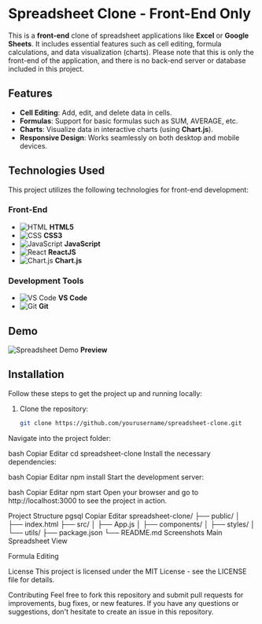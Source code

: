 # Spreadsheet Clone - Front-End Only

This is a **front-end** clone of spreadsheet applications like **Excel** or **Google Sheets**. It includes essential features such as cell editing, formula calculations, and data visualization (charts). Please note that this is only the front-end of the application, and there is no back-end server or database included in this project.

## Features

- **Cell Editing**: Add, edit, and delete data in cells.
- **Formulas**: Support for basic formulas such as SUM, AVERAGE, etc.
- **Charts**: Visualize data in interactive charts (using **Chart.js**).
- **Responsive Design**: Works seamlessly on both desktop and mobile devices.

## Technologies Used

This project utilizes the following technologies for front-end development:

### Front-End

- ![HTML](https://img.shields.io/badge/-HTML-E34F26?style=flat&logo=HTML5&logoColor=white) **HTML5**
- ![CSS](https://img.shields.io/badge/-CSS-1572B6?style=flat&logo=CSS3&logoColor=white) **CSS3**
- ![JavaScript](https://img.shields.io/badge/-JavaScript-F7DF1E?style=flat&logo=JavaScript&logoColor=black) **JavaScript**
- ![React](https://img.shields.io/badge/-React-61DAFB?style=flat&logo=React&logoColor=black) **ReactJS**
- ![Chart.js](https://img.shields.io/badge/-Chart.js-FF6384?style=flat&logo=Chart.js&logoColor=white) **Chart.js**

### Development Tools

- ![VS Code](https://img.shields.io/badge/-VS%20Code-007ACC?style=flat&logo=visual-studio-code&logoColor=white) **VS Code**
- ![Git](https://img.shields.io/badge/-Git-F05032?style=flat&logo=git&logoColor=white) **Git**

## Demo

![Spreadsheet Demo](https://marvelous-faloodeh-ed7ed6.netlify.app/) **Preview**

## Installation

Follow these steps to get the project up and running locally:

1. Clone the repository:
   ```bash
   git clone https://github.com/yourusername/spreadsheet-clone.git
Navigate into the project folder:

bash
Copiar
Editar
cd spreadsheet-clone
Install the necessary dependencies:

bash
Copiar
Editar
npm install
Start the development server:

bash
Copiar
Editar
npm start
Open your browser and go to http://localhost:3000 to see the project in action.

Project Structure
pgsql
Copiar
Editar
spreadsheet-clone/
├── public/
│   ├── index.html
├── src/
│   ├── App.js
│   ├── components/
│   ├── styles/
│   └── utils/
├── package.json
└── README.md
Screenshots
Main Spreadsheet View


Formula Editing

License
This project is licensed under the MIT License - see the LICENSE file for details.

Contributing
Feel free to fork this repository and submit pull requests for improvements, bug fixes, or new features. If you have any questions or suggestions, don't hesitate to create an issue in this repository.
